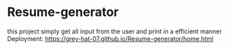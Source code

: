 # Resume-generator
this project simply get all input from the user and print in a efficient manner
Deployment: https://grey-hat-07.github.io/Resume-generator/home.html
